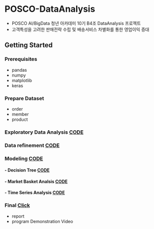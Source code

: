 # POSCO-DataAnalysis  
- POSCO AI/BigData 청년 아카데미 10기 B4조 DataAnalysis 프로젝트
- 고객특성을 고려한 판매전략 수립 및 배송서비스 차별화를 통한 영업이익 증대



## Getting Started

### Prerequisites
- pandas
- numpy
- matplotlib
- keras

### Prepare Dataset
 - order   
 - member  
 - product  


### Exploratory Data Analysis    [CODE](https://github.com/youngbinwoo/POSCO-DataAnalysis/tree/master/Exploratory%20Data%20Analysis)


### Data refinement    [CODE](https://github.com/youngbinwoo/POSCO-DataAnalysis/tree/master/Data%20refinement)


### Modeling    [CODE](https://github.com/youngbinwoo/POSCO-DataAnalysis/tree/master/Modeling)  


#### - Decision Tree    [CODE](https://github.com/youngbinwoo/POSCO-DataAnalysis/tree/master/Modeling/Decision%20Tree)  
#### - Market Basket Analsis    [CODE](https://github.com/youngbinwoo/POSCO-DataAnalysis/tree/master/Modeling/Market%20Basket%20Analsis)    
#### - Time Series Analysis    [CODE](https://github.com/youngbinwoo/POSCO-DataAnalysis/tree/master/Modeling/Time%20Series%20Analysis)   


### Final [Click](https://github.com/youngbinwoo/POSCO-DataAnalysis/tree/master/Final) 
- report  
- program Demonstration Video
